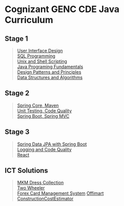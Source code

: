 # Cognizant GENC CDE Java Curriculum
## **Stage 1**
> [User Interface Design](https://github.com/triquetrx/Java/tree/projects/Stage%201/User%20Interface%20Design)<br/>
> [SQL Programming](https://github.com/triquetrx/Java/tree/projects/Stage%201/SQL%20Programming)<br/>
> [Unix and Shell Scripting](https://github.com/triquetrx/Java/tree/projects/Stage%201/Unix%20and%20Shell%20Scripting)<br/>
> [Java Programing Fundamentals](https://github.com/triquetrx/Java/tree/projects/Stage%201/Java%20Programming%20Fundamentals)<br/>
> [Design Patterns and Principles](https://github.com/triquetrx/Java/tree/projects/Stage%201/Design%20Patterns%20and%20Principles)<br/>
> [Data Structures and Algorithms](https://github.com/triquetrx/Java/tree/projects/Stage%201/Data%20Structures%20and%20Algorithms)<br/>

## **Stage 2**
> [Spring Core, Maven](https://github.com/triquetrx/Java/tree/projects/Stage%202/Spring%20Core%20%26%20Maven)<br/>
> [Unit Testing, Code Quality](https://github.com/triquetrx/JavaFSE/tree/projects/Stage%202/Unit%20Testing%2C%20Code%20Quality)<br/>
> [Spring Boot, Spring MVC](https://github.com/triquetrx/JavaFSE/tree/projects/Stage%202/Spring%20Boot%2C%20Spring%20MVC)

## **Stage 3**
> [Spring Data JPA with Spring Boot](https://github.com/triquetrx/JavaFSE/tree/projects/Stage%203/Spring%20Data%20JPA%20with%20Spring%20Boot)<br/>
> [Logging and Code Quality](https://github.com/triquetrx/JavaFSE/tree/projects/Stage%203/Logging%20and%20Code%20Quality)<br/>
> [React](https://github.com/triquetrx/JavaFSE/tree/projects/Stage%203/React)


## ICT Solutions
> [MKM Dress Collection](https://github.com/triquetrx/Java/tree/projects/test/src/com/cts/mkm)<br/>
> [Two Wheeler](https://github.com/triquetrx/Java/tree/projects/test/src/com/cts/com.cts.tws)<br/>
> [Forex Card Management System](https://github.com/triquetrx/JavaFSE/tree/projects/test/Forex%20Card%20Management)
> [Offimart](https://github.com/triquetrx/JavaFSE/tree/projects/test/Offi%20mart.zip_expanded/Offimart)<br/>
> [ConstructionCostEstimator](https://github.com/triquetrx/JavaFSE/tree/projects/test/ConstructionCost%20Estimator.zip_expanded/ConstructionCostEstimator)
